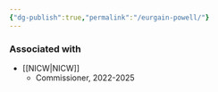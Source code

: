 ```yaml
---
{"dg-publish":true,"permalink":"/eurgain-powell/"}
---
```


### Associated with
- [[NICW\|NICW]]
	- Commissioner, 2022-2025